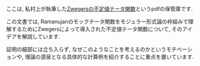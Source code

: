 ここは, 私村上が執筆した[Zwegersの不定値テータ関数](https://github.com/YuyaMurakamiMath/guide_alg_num/blob/main/%E4%BB%A3%E6%95%B0%E7%9A%84%E6%95%B4%E6%95%B0%E8%AB%96%E3%81%AE%E9%81%93%E6%A1%88%E5%86%85.pdf)というpdfの保管庫です.

この文書では, Ramanujanのモックテータ関数をモジュラー形式論の枠組みで理解するためにZwegersによって導入された不定値テータ関数について, そのアイデアを解説しています. 

証明の細部には立ち入らず, なぜこのようなことを考えるのかというモチベーションや, 理論の源泉となる具体的な計算例を紹介することに重点を置いています. 

